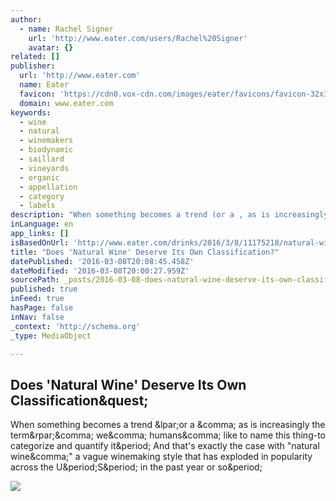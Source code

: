 ```yaml
---
author:
  - name: Rachel Signer
    url: 'http://www.eater.com/users/Rachel%20Signer'
    avatar: {}
related: []
publisher:
  url: 'http://www.eater.com'
  name: Eater
  favicon: 'https://cdn0.vox-cdn.com/images/eater/favicons/favicon-32x32.vddfefb3.png'
  domain: www.eater.com
keywords:
  - wine
  - natural
  - winemakers
  - biodynamic
  - saillard
  - vineyards
  - organic
  - appellation
  - category
  - labels
description: "When something becomes a trend (or a , as is increasingly the term), we, humans, like to name this thing-to categorize and quantify it. And that's exactly the case with \"natural wine,\" a vague winemaking style that has exploded in popularity across the U.S. in the past year or so."
inLanguage: en
app_links: []
isBasedOnUrl: 'http://www.eater.com/drinks/2016/3/8/11175218/natural-wine-category'
title: "Does 'Natural Wine' Deserve Its Own Classification?"
datePublished: '2016-03-08T20:08:45.458Z'
dateModified: '2016-03-08T20:00:27.959Z'
sourcePath: _posts/2016-03-08-does-natural-wine-deserve-its-own-classification.md
published: true
inFeed: true
hasPage: false
inNav: false
_context: 'http://schema.org'
_type: MediaObject

---
```

<article style=""><h1>Does 'Natural Wine' Deserve Its Own Classification&amp;quest;</h1><p>When something becomes a trend &amp;lpar;or a &amp;comma; as is increasingly the term&amp;rpar;&amp;comma; we&amp;comma; humans&amp;comma; like to name this thing-to categorize and quantify it&amp;period; And that's exactly the case with "natural wine&amp;comma;" a vague winemaking style that has exploded in popularity across the U&amp;period;S&amp;period; in the past year or so&amp;period;</p><img src="https://cdn3.vox-cdn.com/thumbor/k_XOnNycYQLZihvryIyLvPA2DUI=/53x0:1242x669/1600x900/cdn0.vox-cdn.com/uploads/chorus_image/image/49016607/unnamed-1.0.0.jpg" /></article>